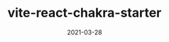 ---
title: vite-react-chakra-starter
projectLink: https://vite-react-chakra-starter.sznm.dev
repoLink: https://github.com/sozonome/vite-react-chakra-starter
description: template to initialize vite react-ts app with Chakra UI setup
date: "2021-03-28"
icon: "/app_icons/nextarter-chakra.svg"
appStoreLink:
playStoreLink:
stacks:
  - vite
  - react
  - chakra-ui
---